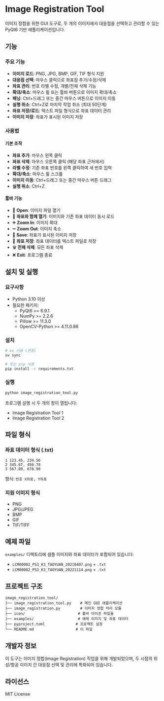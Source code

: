 # Image Registration Tool

이미지 정합을 위한 GUI 도구로, 두 개의 이미지에서 대응점을 선택하고 관리할 수 있는 PyQt6 기반 애플리케이션입니다.

## 기능

### 주요 기능
- **이미지 로드**: PNG, JPG, BMP, GIF, TIF 형식 지원
- **대응점 선택**: 마우스 클릭으로 좌표점 추가/수정/삭제
- **좌표 관리**: 번호 라벨 수정, 개별/전체 삭제 기능
- **확대/축소**: 마우스 휠 또는 툴바 버튼으로 이미지 확대/축소
- **패닝**: Ctrl+드래그 또는 중간 마우스 버튼으로 이미지 이동
- **실행 취소**: Ctrl+Z로 마지막 작업 취소 (최대 50단계)
- **좌표 저장/로드**: 텍스트 파일 형식으로 좌표 데이터 관리
- **이미지 저장**: 좌표가 표시된 이미지 저장

### 사용법

#### 기본 조작
- **좌표 추가**: 마우스 왼쪽 클릭
- **좌표 삭제**: 마우스 오른쪽 클릭 (해당 좌표 근처에서)
- **라벨 수정**: 기존 좌표 번호를 왼쪽 클릭하여 새 번호 입력
- **확대/축소**: 마우스 휠 스크롤
- **이미지 이동**: Ctrl+드래그 또는 중간 마우스 버튼 드래그
- **실행 취소**: Ctrl+Z

#### 툴바 기능
- 📁 **Open**: 이미지 파일 열기
- 📍 **좌표와 함께 열기**: 이미지와 기존 좌표 데이터 동시 로드
- ➕ **Zoom In**: 이미지 확대
- ➖ **Zoom Out**: 이미지 축소
- 💾 **Save**: 좌표가 표시된 이미지 저장
- 📄 **좌표 저장**: 좌표 데이터를 텍스트 파일로 저장
- 🗑️ **전체 삭제**: 모든 좌표 삭제
- ❌ **Exit**: 프로그램 종료

## 설치 및 실행

### 요구사항
- Python 3.10 이상
- 필요한 패키지:
  - PyQt6 >= 6.9.1
  - NumPy >= 2.2.6
  - Pillow >= 11.3.0
  - OpenCV-Python >= 4.11.0.86

### 설치
```bash
# uv 사용 (권장)
uv sync

# 또는 pip 사용
pip install -r requirements.txt
```

### 실행
```bash
python image_registration_tool.py
```

프로그램 실행 시 두 개의 창이 열립니다:
- Image Registration Tool 1
- Image Registration Tool 2

## 파일 형식

### 좌표 데이터 형식 (.txt)
```
1 123.45, 234.56
2 345.67, 456.78
3 567.89, 678.90
```
형식: `번호 X좌표, Y좌표`

### 지원 이미지 형식
- PNG
- JPG/JPEG
- BMP
- GIF
- TIF/TIFF

## 예제 파일

`examples/` 디렉토리에 샘플 이미지와 좌표 데이터가 포함되어 있습니다:
- `LCM00002_PS3_K3_TAOYUAN_20210407.png` + `.txt`
- `LCM00002_PS3_K3_TAOYUAN_20221114.png` + `.txt`

## 프로젝트 구조

```
image_registration_tool/
├── image_registration_tool.py    # 메인 GUI 애플리케이션
├── image_registration.py         # 이미지 정합 처리 모듈
├── icon/                        # 툴바 아이콘 파일들
├── examples/                    # 예제 이미지 및 좌표 데이터
├── pyproject.toml              # 프로젝트 설정
└── README.md                   # 이 파일
```

## 개발자 정보

이 도구는 이미지 정합(Image Registration) 작업을 위해 개발되었으며, 두 시점의 위성/항공 이미지 간 대응점 선택 및 관리에 특화되어 있습니다.

## 라이선스

MIT License